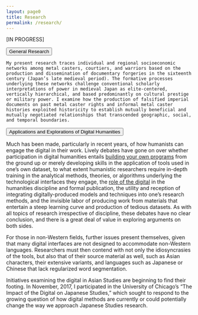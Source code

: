 ```yaml
---
layout: page0
title: Research
permalink: /research/
---
```


[IN PROGRESS]


<button data-target="#research_general" data-toggle="collapse">General Research</button>

<div id="research_general" class="collapse">

    My present research traces individual and regional socioeconomic networks among metal casters, courtiers, and warriors based on the production and dissemination of documentary forgeries in the sixteenth century (Japan’s late medieval period). The formative processes underlying these networks challenge conventional scholarly interpretations of power in medieval Japan as elite-centered, vertically hierarchical, and based predominantly on cultural prestige or military power. I examine how the production of falsified imperial documents on past metal caster rights and informal metal caster histories exploited historicity to establish mutually beneficial and mutually negotiated relationships that transcended geographic, social, and temporal boundaries.
</div>

<p></p>

<button data-toggle="collapse" data-target="#DH_app">Applications and Explorations of Digital Humanities</button>

<div id="DH_app" class="collapse">

Much has been made, particularly in recent years, of how humanists can engage the digital in their work. Lively debates have gone on over whether participation in digital humanities entails <a href="http://stephenramsay.us/2013/05/03/dh-one-and-two/">building your own programs</a> from the ground up or merely developing skills in the application of tools used in one’s own dataset, to what extent humanistic researchers require in-depth training in the analytical methods, theories, or algorithms underlying the technological interfaces they engage, the <a href="http://digitalhumanities.org/dhq/vol/3/3/000055/000055.html ">role of the digital</a> in the humanities discipline and formal publication, the utility and reception of integrating digitally-produced models and techniques into one’s research methods, and the invisible labor of producing work from materials that entertain a steep learning curve and production of tedious datasets. As with all topics of research irrespective of discipline, these debates have no clear conclusion, and there is a great deal of value in exploring arguments on both sides.
<p></p>
For those in non-Western fields, further issues present themselves, given that many digital interfaces are not designed to accommodate non-Western languages. Researchers must then contend with not only the idiosyncrasies of the tools, but also that of their source material as well, such as Asian characters, their extensive variants, and languages such as Japanese or Chinese that lack regularized word segmentation.
<p></p>
Initiatives examining the digital in Asian Studies are beginning to find their footing. In November, 2017, I participated in the University of Chicago’s “The Impact of the Digital on Japanese Studies,” which sought to respond to the growing question of how digital methods are currently or could potentially change the way we approach Japanese Studies research.

</div>
